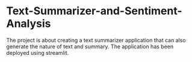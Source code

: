 # Text-Summarizer-and-Sentiment-Analysis
The project is about creating a text summarizer application that can also generate the nature of text and summary. The application has been deployed using streamlit.

